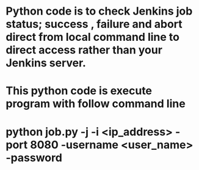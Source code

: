 # Python code is to check Jenkins job status; success , failure and abort direct from local command line to direct access rather than your Jenkins server.

# This python code is execute program with follow command line
# python job.py -j <jobname> -i <ip_address> -port 8080 -username <user_name> -password <passwd> 

